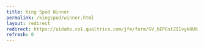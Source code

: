 ```yaml
---
title: King Spud Winner
permalink: /kingspud/winner.html
layout: redirect
redirect: https://uidaho.co1.qualtrics.com/jfe/form/SV_bEPGstZIIvykUU6
refresh: 0
---
```

